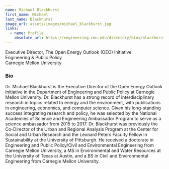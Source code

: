 ```yaml
---
name: Michael Blackhurst
first_name: Michael
last_name: Blackhurst
image_url: assets/images/michael_blackhurst.jpg
links:
  - name: Profile
    absolute_url: https://engineering.cmu.edu/directory/bios/blackhurst-michael.html
---
```


Executive Director, The Open Energy Outlook (OEO) Initiative    
Engineering & Public Policy   
Carnegie Mellon University

### Bio

Dr. Michael Blackhurst is the Executive Director of the Open Energy Outlook Initiative in the Department of Engineering and Public Policy at Carnegie Mellon University. 
Dr. Blackhurst has a strong record of interdisciplinary research in topics related to energy and the environment, with publications in engineering, economics, and computer science. 
Given his long-standing success integrating research and policy, he was selected by the National Academies of Science and Engineering Ambassador Program to serve as a science ambassador from 2015 to 2017. 
Dr. Blackhurst was previously the Co-Director of the Urban and Regional Analysis Program at the Center for Social and Urban Research and the Leonard Peters Faculty Fellow in Sustainability at the University of Pittsburgh. 
He received a doctorate in Engineering and Public Policy/Civil and Environmental Engineering from Carnegie Mellon University, a MS in Environmental and Water Resources at the University of Texas at Austin, and a BS in Civil and Environmental Engineering from Carnegie Mellon University.
